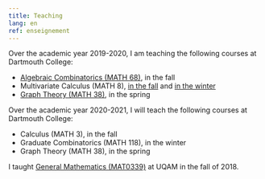 ```yaml
---
title: Teaching
lang: en
ref: enseignement
---
```


Over the academic year 2019-2020, I am teaching the following courses at Dartmouth College:
 * [Algebraic Combinatorics (MATH 68)](https://math.dartmouth.edu/~m68f19), in the fall
 * Multivariate Calculus (MATH 8), [in the fall](https://math.dartmouth.edu/~m8f19) and [in the winter](https://math.dartmouth.edu/~m8w20)
 * [Graph Theory (MATH 38)](https://math.dartmouth.edu/~m38s20), in the spring

Over the academic year 2020-2021, I will teach the following courses at Dartmouth College:
 * Calculus (MATH 3), in the fall
 * Graduate Combinatorics (MATH 118), in the winter
 * Graph Theory (MATH 38), in the spring

I taught [General Mathematics (MAT0339)](mat0339.html) at UQAM in the fall of 2018.
